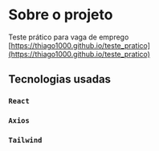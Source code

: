 # Sobre o projeto

Teste prático para vaga de emprego <br>
[https://thiago1000.github.io/teste_pratico](https://thiago1000.github.io/teste_pratico)

## Tecnologias usadas

### `React`
### `Axios`
### `Tailwind`

